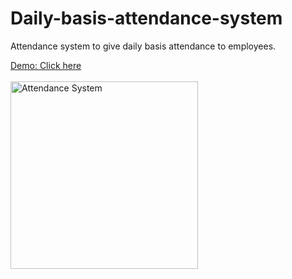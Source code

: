 # Daily-basis-attendance-system
Attendance system to give daily basis attendance to employees.

[Demo: Click here](https://7nypy9-3000.csb.app/)
<br/>
<br/>
<img src="https://github.com/NihalP01/Daily-basis-attendance-system/assets/55207886/99ce4c00-4eb3-4652-8ba4-c6130a974b77" alt="Attendance System" height="300">

